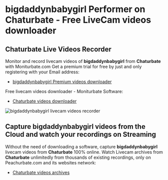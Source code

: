 # bigdaddynbabygirl Performer on Chaturbate - Free LiveCam videos downloader

## Chaturbate Live Videos Recorder

Monitor and record livecam videos of **bigdaddynbabygirl** from **Chaturbate** with Moniturbate.com
Get a premium trial for free by just and only registering with your Email address:
* [bigdaddynbabygirl Premium videos downloader](https://moniturbate.com/request-demo-licence-key.html)

Free livecam videos downloader - Moniturbate Software:
* [Chaturbate videos downloader](https://moniturbate.com/moniturbate-download-software.html)

![bigdaddynbabygirl livecam videos recorder](https://peachurnet.com/templates/moniturbate-software.png)


## Capture bigdaddynbabygirl videos from the Cloud and watch your recordings on Streaming

Without the need of downloading a software, capture **bigdaddynbabygirl** livecam videos from **Chaturbate** 100% online.
Watch Livecam archives from **Chaturbate** unlimitedly from thousands of existing recordings, only on Peachurbate.com and its websites network:
* [Chaturbate videos archives](https://peachurnet.com/)